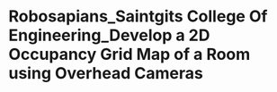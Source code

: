 # Robosapians_Saintgits College Of Engineering_Develop a 2D Occupancy Grid Map of a Room using Overhead Cameras
